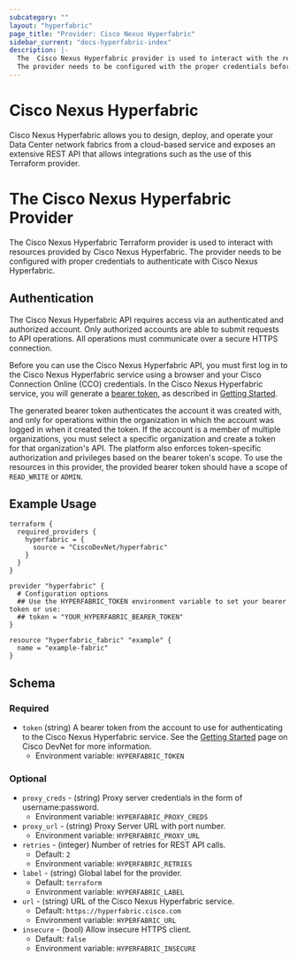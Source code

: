 ```yaml
---
subcategory: ""
layout: "hyperfabric"
page_title: "Provider: Cisco Nexus Hyperfabric"
sidebar_current: "docs-hyperfabric-index"
description: |-
  The  Cisco Nexus Hyperfabric provider is used to interact with the resources provided by Cisco Nexus Hyperfabric.
  The provider needs to be configured with the proper credentials before it can be used.
---
```


# Cisco Nexus Hyperfabric
Cisco Nexus Hyperfabric allows you to design, deploy, and operate your Data Center network fabrics from a cloud-based service and exposes an extensive REST API that allows integrations such as the use of this Terraform provider.

# The Cisco Nexus Hyperfabric Provider
The Cisco Nexus Hyperfabric Terraform provider is used to interact with resources provided by Cisco Nexus Hyperfabric. The provider needs to be configured with proper credentials to authenticate with Cisco Nexus Hyperfabric.

## Authentication
The Cisco Nexus Hyperfabric API requires access via an authenticated and authorized account. Only authorized accounts are able to submit requests to API operations. All operations must communicate over a secure HTTPS connection.

Before you can use the Cisco Nexus Hyperfabric API, you must first log in to the Cisco Nexus Hyperfabric service using a browser and your Cisco Connection Online (CCO) credentials. In the Cisco Nexus Hyperfabric service, you will generate a [bearer token](https://www.rfc-editor.org/rfc/rfc6750), as described in [Getting Started](https://devnetapps.cisco.com/docs/hyperfabric/getting-started).

The generated bearer token authenticates the account it was created with, and only for operations within the organization in which the account was logged in when it created the token. If the account is a member of multiple organizations, you must select a specific organization and create a token for that organization's API. The platform also enforces token-specific authorization and privileges based on the bearer token's scope. To use the resources in this provider, the provided bearer token should have a scope of `READ_WRITE` or `ADMIN`.



## Example Usage

```hcl
terraform {
  required_providers {
    hyperfabric = {
      source = "CiscoDevNet/hyperfabric"
    }
  }
}

provider "hyperfabric" {
  # Configuration options
  ## Use the HYPERFABRIC_TOKEN environment variable to set your bearer token or use:
  ## token = "YOUR_HYPERFABRIC_BEARER_TOKEN"
}

resource "hyperfabric_fabric" "example" {
  name = "example-fabric"
}
```

## Schema

### Required
- `token` (string) A bearer token from the account to use for authenticating to the Cisco Nexus Hyperfabric service. See the [Getting Started](https://devnetapps.cisco.com/docs/hyperfabric/getting-started) page on Cisco DevNet for more information.
  - Environment variable: `HYPERFABRIC_TOKEN`

### Optional

- `proxy_creds` - (string) Proxy server credentials in the form of username:password.
  - Environment variable: `HYPERFABRIC_PROXY_CREDS`
- `proxy_url` - (string) Proxy Server URL with port number.
  - Environment variable: `HYPERFABRIC_PROXY_URL`
- `retries` - (integer) Number of retries for REST API calls.
  - Default: `2`
  - Environment variable: `HYPERFABRIC_RETRIES`
- `label` - (string) Global label for the provider.
  - Default: `terraform`
  - Environment variable: `HYPERFABRIC_LABEL`
- `url` - (string) URL of the Cisco Nexus Hyperfabric service.
  - Default: `https://hyperfabric.cisco.com`
  - Environment variable: `HYPERFABRIC_URL`
- `insecure` - (bool) Allow insecure HTTPS client.
  - Default: `false`
  - Environment variable: `HYPERFABRIC_INSECURE`
